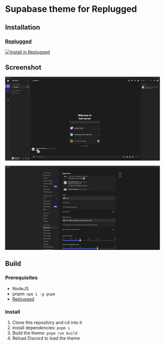 # Supabase theme for Replugged

## Installation

### **[Replugged](https://replugged.dev/)**

[![Install in Replugged](https://img.shields.io/badge/-Install%20in%20Replugged-blue?style=for-the-badge&logo=none)](https://replugged.dev/install?identifier=dev.fooooooooooooooo.supabase)

## Screenshot

![Server Preview](./images/server.png)

![Settings Preview](./images/settings.png)

## Build

### Prerequisites

- NodeJS
- pnpm: `npm i -g pnpm`
- [Replugged](https://github.com/replugged-org/replugged#installation)

### Install

1. Clone this repository and cd into it
2. Install dependencies: `pnpm i`
3. Build the theme: `pnpm run build`
4. Reload Discord to load the theme

<!--
```sh
git tag v1.1.0
git push --tags
```
-->
